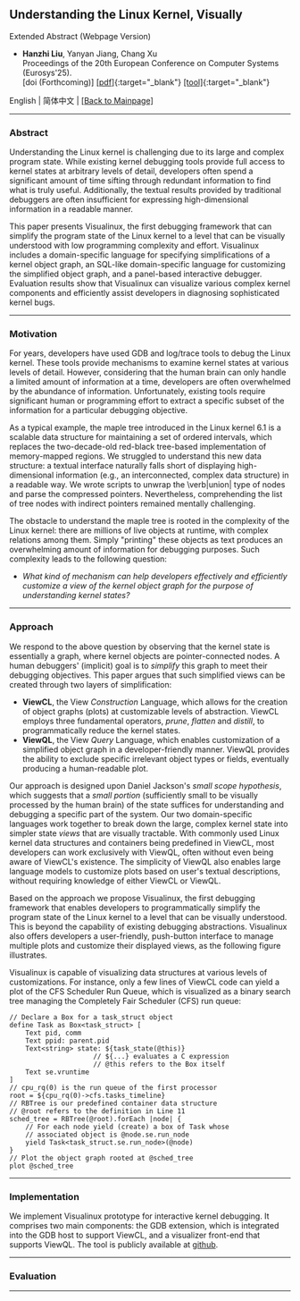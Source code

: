 ## Understanding the Linux Kernel, Visually

Extended Abstract (Webpage Version)

- **Hanzhi Liu**, Yanyan Jiang, Chang Xu <br/>
Proceedings of the 20th European Conference on Computer Systems (Eurosys'25). <br/>
[doi (Forthcoming)]
[[pdf]](assets/papers/visualinux-eurosys25.pdf){:target="_blank"}
[[tool]](https://icsnju.github.io/visualinux/){:target="_blank"}

English | 简体中文 | [[Back to Mainpage]](/index.md)

---

### Abstract

Understanding the Linux kernel is challenging due to its large and complex program state. While existing kernel debugging tools provide full access to kernel states at arbitrary levels of detail, developers often spend a significant amount of time sifting through redundant information to find what is truly useful. Additionally, the textual results provided by traditional debuggers are often insufficient for expressing high-dimensional information in a readable manner.

This paper presents Visualinux, the first debugging framework that can simplify the program state of the Linux kernel to a level that can be visually understood with low programming complexity and effort. Visualinux includes a domain-specific language for specifying simplifications of a kernel object graph, an SQL-like domain-specific language for customizing the simplified object graph, and a panel-based interactive debugger. Evaluation results show that Visualinux can visualize various complex kernel components and efficiently assist developers in diagnosing sophisticated kernel bugs.

---

### Motivation

For years, developers have used GDB and log/trace tools to debug the Linux kernel. These tools provide mechanisms to examine kernel states at various levels of detail.
However, considering that the human brain can only handle a limited amount of information at a time, developers are often overwhelmed by the abundance of information. Unfortunately, existing tools require significant human or programming effort to extract a specific subset of the information for a particular debugging objective.

As a typical example, the maple tree introduced in the Linux kernel 6.1 is a scalable data structure for maintaining a set of ordered intervals, which replaces the two-decade-old red-black tree-based implementation of memory-mapped regions.
We struggled to understand this new data structure: a textual interface naturally falls short of displaying high-dimensional information (e.g., an interconnected, complex data structure) in a readable way.
We wrote scripts to unwrap the \verb|union| type of nodes and parse the compressed pointers.
Nevertheless, comprehending the list of tree nodes with indirect pointers remained mentally challenging.

The obstacle to understand the maple tree is rooted in the complexity of the Linux kernel: there are millions of live objects at runtime, with complex relations among them.
Simply "printing" these objects as text produces an overwhelming amount of information for debugging purposes. Such complexity leads to the following question:

- *What kind of mechanism can help developers effectively and efficiently customize a view of the kernel object graph for the purpose of understanding kernel states?*

---

### Approach

We respond to the above question by observing that the kernel state is essentially a graph, where kernel objects are pointer-connected nodes.
A human debuggers' (implicit) goal is to *simplify* this graph to meet their debugging objectives.
This paper argues that such simplified views can be created through two layers of simplification:

- **ViewCL**, the View *Construction* Language, which allows for the creation of object graphs (plots) at customizable levels of abstraction. ViewCL employs three fundamental operators, *prune*, *flatten* and *distill*, to programmatically reduce the kernel states.
- **ViewQL**, the View *Query* Language, which enables customization of a simplified object graph in a developer-friendly manner. ViewQL provides the ability to exclude specific irrelevant object types or fields, eventually producing a human-readable plot.

Our approach is designed upon Daniel Jackson's *small scope hypothesis*, which suggests that a *small portion* (sufficiently small to be visually processed by the human brain) of the state suffices for understanding and debugging a specific part of the system.
Our two domain-specific languages work together to break down the large, complex kernel state into simpler state *views* that are visually tractable.
With commonly used Linux kernel data structures and containers being predefined in ViewCL, most developers can work exclusively with ViewQL, often without even being aware of ViewCL's existence.
The simplicity of ViewQL also enables large language models to customize plots based on user's textual descriptions, without requiring knowledge of either ViewCL or ViewQL.

Based on the approach we propose Visualinux, the first debugging framework that enables developers to programmatically simplify the program state of the Linux kernel to a level that can be visually understood.
This is beyond the capability of existing debugging abstractions.
Visualinux also offers developers a user-friendly, push-button interface to manage multiple plots and customize their displayed views, as the following figure illustrates.

Visualinux is capable of visualizing data structures at various levels of customizations.
For instance, only a few lines of ViewCL code can yield a plot of the CFS Scheduler Run Queue, which is visualized as a binary search tree managing the Completely Fair Scheduler (CFS) run queue:

```
// Declare a Box for a task_struct object
define Task as Box<task_struct> [
    Text pid, comm
    Text ppid: parent.pid
    Text<string> state: ${task_state(@this)}
                     // ${...} evaluates a C expression
                     // @this refers to the Box itself
    Text se.vruntime
]
// cpu_rq(0) is the run queue of the first processor
root = ${cpu_rq(0)->cfs.tasks_timeline}
// RBTree is our predefined container data structure
// @root refers to the definition in Line 11
sched_tree = RBTree(@root).forEach |node| {
    // For each node yield (create) a box of Task whose
    // associated object is @node.se.run_node
    yield Task<task_struct.se.run_node>(@node)
}
// Plot the object graph rooted at @sched_tree
plot @sched_tree
```

---

### Implementation

We implement Visualinux prototype for interactive kernel debugging.
It comprises two main components: the GDB extension, which is integrated into the GDB host to support ViewCL, and a visualizer front-end that supports ViewQL.
The tool is publicly available at [github](https://icsnju.github.io/visualinux).

---

### Evaluation

---
